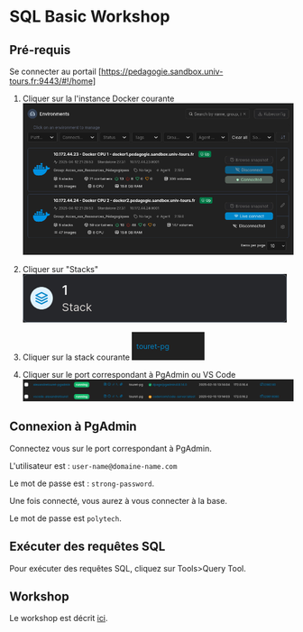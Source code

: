 # SQL Basic Workshop

## Pré-requis

Se connecter au portail [https://pedagogie.sandbox.univ-tours.fr:9443/#!/home]

1. Cliquer sur la l'instance Docker courante
![stacks](./img/Screenshot%202025-04-12%20at%2021-31-26%20Portainer%2010.172.44.23%20-%20Docker%20CPU%201%20-%20docker1.pedagogie.sandbox.univ-tours.fr.png)

2. Cliquer sur "Stacks"
![stack](./img/Screenshot%202025-04-12%20at%2021-31-36%20Portainer%2010.172.44.23%20-%20Docker%20CPU%201%20-%20docker1.pedagogie.sandbox.univ-tours.fr.png)

3. Cliquer sur la stack courante
![stack](./img/Screenshot%202025-04-12%20at%2021-32-00%20Portainer%2010.172.44.23%20-%20Docker%20CPU%201%20-%20docker1.pedagogie.sandbox.univ-tours.fr.png)

4. Cliquer sur le port correspondant à PgAdmin ou VS Code
![ports](./img/Screenshot%202025-04-12%20at%2021-32-21%20Portainer%2010.172.44.23%20-%20Docker%20CPU%201%20-%20docker1.pedagogie.sandbox.univ-tours.fr.png)


## Connexion à PgAdmin

Connectez vous sur le port correspondant à PgAdmin.

L'utilisateur est : ``user-name@domaine-name.com``

Le mot de passe est : ``strong-password``.

Une fois connecté, vous aurez à vous connecter à la base.

Le mot de passe est ``polytech``.

## Exécuter des requêtes SQL

Pour exécuter des requêtes SQL, cliquez sur Tools>Query Tool.


## Workshop

Le workshop est décrit [ici](./workshop.md).

